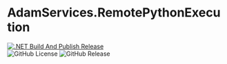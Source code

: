 # AdamServices.RemotePythonExecution
[![.NET Build And Publish Release](https://github.com/Adam-Software/AdamServices.RemotePythonExecution/actions/workflows/dotnet.yml/badge.svg)](https://github.com/Adam-Software/AdamServices.RemotePythonExecution/actions/workflows/dotnet.yml)     
![GitHub License](https://img.shields.io/github/license/Adam-Software/AdamServices.RemotePythonExecution)
![GitHub Release](https://img.shields.io/github/v/release/Adam-Software/AdamServices.RemotePythonExecution)
